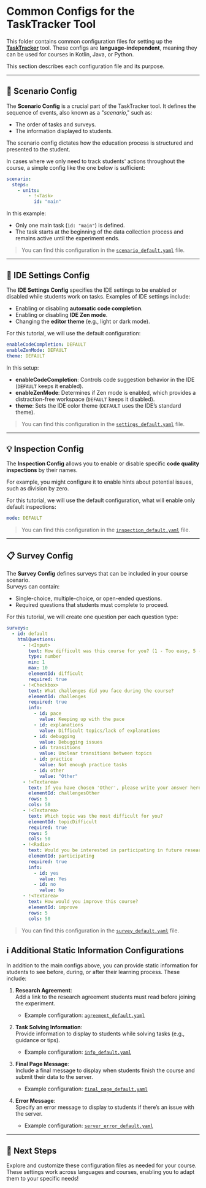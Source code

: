 # Common Configs for the TaskTracker Tool

This folder contains common configuration files for setting up the [**TaskTracker**](https://github.com/JetBrains-Research/tasktracker-3) tool. 
These configs are **language-independent**, meaning they can be used for courses in Kotlin, Java, or Python.

This section describes each configuration file and its purpose.

---

## 📝 Scenario Config

The **Scenario Config** is a crucial part of the TaskTracker tool. It defines the sequence of events, also known as a "_scenario_," such as:
- The order of tasks and surveys.
- The information displayed to students.

The scenario config dictates how the education process is structured and presented to the student.

In cases where we only need to track students' actions throughout the course, a simple config like the one below is sufficient:

```yaml
scenario:
  steps:
    - units:
        - !<Task>
          id: "main"
```

In this example:
- Only one main task (`id: "main"`) is defined.
- The task starts at the beginning of the data collection process and remains active until the experiment ends.

> You can find this configuration in the [`scenario_default.yaml`](./scenario_default.yaml) file.

---

## 🔧 IDE Settings Config

The **IDE Settings Config** specifies the IDE settings to be enabled or disabled while students work on tasks. Examples of IDE settings include:
- Enabling or disabling **automatic code completion**.
- Enabling or disabling **IDE Zen mode**.
- Changing the **editor theme** (e.g., light or dark mode).

For this tutorial, we will use the default configuration:

```yaml
enableCodeCompletion: DEFAULT
enableZenMode: DEFAULT
theme: DEFAULT
```

In this setup:
- **enableCodeCompletion**: Controls code suggestion behavior in the IDE (`DEFAULT` keeps it enabled).
- **enableZenMode**: Determines if Zen mode is enabled, which provides a distraction-free workspace (`DEFAULT` keeps it disabled).
- **theme**: Sets the IDE color theme (`DEFAULT` uses the IDE’s standard theme).

> You can find this configuration in the [`settings_default.yaml`](./settings_default.yaml) file.


---

## 💡 Inspection Config

The **Inspection Config** allows you to enable or disable specific **code quality inspections** by their names.

For example, you might configure it to enable hints about potential issues, such as division by zero.


For this tutorial, we will use the default configuration, what will enable only default inspections:

```yaml
mode: DEFAULT
```


> You can find this configuration in the [`inspection_default.yaml`](./inspection_default.yaml) file.


---

## 📋 Survey Config

The **Survey Config** defines surveys that can be included in your course scenario.  
Surveys can contain:
- Single-choice, multiple-choice, or open-ended questions.
- Required questions that students must complete to proceed.

For this tutorial, we will create one question per each question type:

```yaml
surveys:
  - id: default
    htmlQuestions:
      - !<Input>
        text: How difficult was this course for you? (1 - Too easy, 5 - Just right, 10 - Too difficult)
        type: number
        min: 1
        max: 10
        elementId: difficult
        required: true
      - !<Checkbox>
        text: What challenges did you face during the course?
        elementId: challenges
        required: true
        info:
          - id: pace
            value: Keeping up with the pace
          - id: explanations
            value: Difficult topics/lack of explanations
          - id: debugging
            value: Debugging issues
          - id: transitions
            value: Unclear transitions between topics
          - id: practice
            value: Not enough practice tasks
          - id: other
            value: "Other"
      - !<Textarea>
        text: If you have chosen 'Other', please write your answer here.
        elementId: challengesOther
        rows: 5
        cols: 50
      - !<Textarea>
        text: Which topic was the most difficult for you?
        elementId: topicDifficult
        required: true
        rows: 5
        cols: 50
      - !<Radio>
        text: Would you be interested in participating in future research studies?
        elementId: participating
        required: true
        info:
          - id: yes
            value: Yes
          - id: no
            value: No
      - !<Textarea>
        text: How would you improve this course?
        elementId: improve
        rows: 5
        cols: 50

```

> You can find this configuration in the [`survey_default.yaml`](./survey_default.yaml) file.


## ℹ️ Additional Static Information Configurations

In addition to the main configs above, you can provide static information for students to see before, 
during, or after their learning process. These include:

1. **Research Agreement**:  
   Add a link to the research agreement students must read before joining the experiment.
    - Example configuration: [`agreement_default.yaml`](./agreement_default.yaml)

2. **Task Solving Information**:  
   Provide information to display to students while solving tasks (e.g., guidance or tips).
    - Example configuration: [`info_default.yaml`](./info_default.yaml)

3. **Final Page Message**:  
   Include a final message to display when students finish the course and submit their data to the server.
    - Example configuration: [`final_page_default.yaml`](./final_page_default.yaml)

4. **Error Message**:  
   Specify an error message to display to students if there’s an issue with the server.
    - Example configuration: [`server_error_default.yaml`](./server_error_default.yaml)

---  

## 🚀 Next Steps

Explore and customize these configuration files as needed for your course. 
These settings work across languages and courses, enabling you to adapt them to your specific needs!  